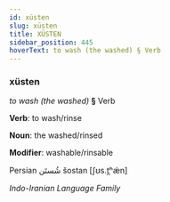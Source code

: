 ```yaml
---
id: xüsten
slug: xüsten
title: XÜSTEN
sidebar_position: 445
hoverText: to wash (the washed) § Verb
---
```


### xüsten

*to wash (the washed)* **§** Verb

**Verb**: to wash/rinse

**Noun**: the washed/rinsed

**Modifier**: washable/rinsable

Persian ⁧شُستَن⁩ šostan [ʃʊs.t̪ʰǽn]

*Indo-Iranian Language Family*
